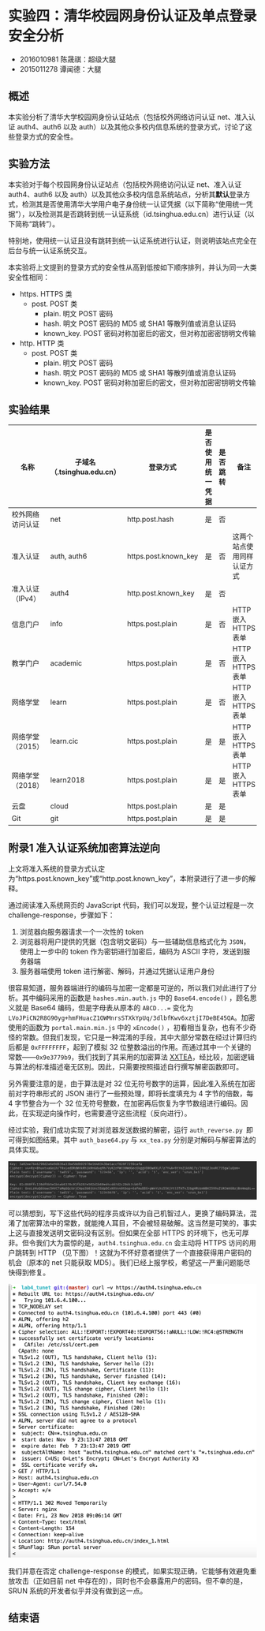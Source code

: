 # 实验四：清华校园网身份认证及单点登录安全分析

- 2016010981 陈晟祺：超级大腿
- 2015011278 谭闻德：大腿

## 概述

本实验分析了清华大学校园网身份认证站点（包括校外网络访问认证 net、准入认证 auth4、auth6 以及 auth）以及其他众多校内信息系统的登录方式，讨论了这些登录方式的安全性。

## 实验方法

本实验对于每个校园网身份认证站点（包括校外网络访问认证 net、准入认证 auth4、auth6 以及 auth）以及其他众多校内信息系统站点，分析其**默认**登录方式，检测其是否使用清华大学用户电子身份统一认证凭据（以下简称“使用统一凭据”），以及检测其是否跳转到统一认证系统（id.tsinghua.edu.cn）进行认证（以下简称“跳转”）。

特别地，使用统一认证且没有跳转到统一认证系统进行认证，则说明该站点完全在后台与统一认证系统交互。

本实验将上文提到的登录方式的安全性从高到低按如下顺序排列，并认为同一大类安全性相同：

* https. HTTPS 类
   * post. POST 类
      * plain. 明文 POST 密码
      * hash. 明文 POST 密码的 MD5 或 SHA1 等散列值或消息认证码
      * known_key. POST 密码对称加密后的密文，但对称加密密钥明文传输
* http. HTTP 类
   * post. POST 类
      * plain. 明文 POST 密码
      * hash. 明文 POST 密码的 MD5 或 SHA1 等散列值或消息认证码
      * known_key. POST 密码对称加密后的密文，但对称加密密钥明文传输

## 实验结果

| 名称             | 子域名（.tsinghua.edu.cn）| 登录方式 | 是否使用统一凭据 | 是否跳转 | 备注                       |
| ---------------- | -------------------------- | ---- | ---------------- | -------- | -------------------------- |
| 校外网络访问认证 | net                        | http.post.hash | 是 | 否 ||
| 准入认证         | auth, auth6         | https.post.known_key | 是      | 否 |这两个站点使用同样认证方式|
| 准入认证（IPv4） | auth4 | http.post.known_key | 是 | 否 ||
| 信息门户 | info | https.post.plain | 是 | 否 |HTTP嵌入HTTPS表单|
| 教学门户 | academic | https.post.plain | 是 | 否 |HTTP嵌入HTTPS表单|
| 网络学堂 | learn | https.post.plain | 是 | 否 |HTTP嵌入HTTPS表单|
| 网络学堂（2015） | learn.cic | https.post.plain | 是 | 是 |HTTP嵌入HTTPS表单|
| 网络学堂（2018） | learn2018 | https.post.plain | 是 | 是 |HTTP嵌入HTTPS表单|
| 云盘 | cloud | https.post.plain | 是 | 是 ||
| Git | git | https.post.plain | 是 | 是 ||

## 附录1 准入认证系统加密算法逆向

上文将准入系统的登录方式认定为“https.post.known_key”或“http.post.known_key”，本附录进行了进一步的解释。

通过阅读准入系统网页的 JavaScript 代码，我们可以发现，整个认证过程是一次 challenge-response，步骤如下：

1. 浏览器向服务器请求一个一次性的 token
2. 浏览器将用户提供的凭据（包含明文密码）与一些辅助信息格式化为 `JSON`，使用上一步中的 token 作为密钥进行加密后，编码为 ASCII 字符，发送到服务器端
3. 服务器端使用 token 进行解密、解码，并通过凭据认证用户身份

很容易知道，服务器端进行的编码与加密一定都是可逆的，所以我们对此进行了分析。其中编码采用的函数是 `hashes.min.auth.js` 中的 `Base64.encode()` ，顾名思义就是 Base64 编码，但是字母表从原本的 `ABCD...=` 变化为 `LVoJPiCN2R8G90yg+hmFHuacZ1OWMnrsSTXkYpUq/3dlbfKwv6xztjI7DeBE45QA`。加密使用的函数为 `portal.main.min.js` 中的 `xEncode()` ，初看相当复杂，也有不少奇怪的常数。但我们发现，它只是一种混淆的手段，其中大部分常数在经过计算归约后都是 `0xFFFFFFFF`，起到了模拟 32 位整数溢出的作用。而通过其中一个关键的常数——`0x9e3779b9`，我们找到了其采用的加密算法 [XXTEA](https://en.wikipedia.org/wiki/XXTEA)，经比较，加密逻辑与算法的标准描述毫无区别。因此，只需要按照描述自行撰写解密函数即可。

另外需要注意的是，由于算法是对 32 位无符号数字的运算，因此准入系统在加密前对字符串形式的 JSON 进行了一些预处理，即将长度填充为 4 字节的倍数，每 4 字节整合为一个 32 位无符号整数，在加密再后恢复为字节数组进行编码。因此，在实现逆向操作时，也需要遵守这些流程（反向进行）。

经过实验，我们成功实现了对浏览器发送数据的解密，运行 `auth_reverse.py `即可得到如图结果。其中 `auth_base64.py` 与 `xx_tea.py` 分别是对解码与解密算法的具体实现。

![auth_reverse_test](auth_reverse_test.png)

可以猜想到，写下这些代码的程序员或许以为自己机智过人，更换了编码算法，混淆了加密算法中的常数，就能掩人耳目，不会被轻易破解。这当然是可笑的，事实上这与直接发送明文密码没有区别。但如果在全部 HTTPS 的环境下，也无可厚非。但令我们大为震惊的是，`auth4.tsinghua.edu.cn` 会主动将 HTTPS 访问的用户跳转到 HTTP （见下图）！这就为不怀好意者提供了一个直接获得用户密码的机会（原本的 net 只能获取 MD5）。我们已经上报学校，希望这一严重问题能尽快得到修复。

![auth_http](strict_http.jpeg)

我们并意在否定 challenge-response 的模式，如果实现正确，它能够有效避免重放攻击（正如目前 net 中存在的），同时也不会暴露用户的密码。但不幸的是，SRUN 系统的开发者似乎并没有做到这一点。

## 结束语

